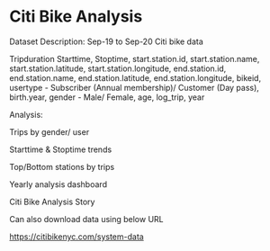 # Citi Bike Analysis

Dataset Description: Sep-19 to Sep-20 Citi bike data

Tripduration
Starttime,
Stoptime,
start.station.id,
start.station.name,
start.station.latitude,
start.station.longitude,
end.station.id,
end.station.name,
end.station.latitude,
end.station.longitude,
bikeid,
usertype - Subscriber (Annual membership)/ Customer (Day pass),
birth.year,
gender - Male/ Female,
age,
log_trip,
year

Analysis:

Trips by gender/ user

Starttime & Stoptime trends

Top/Bottom stations by trips

Yearly analysis dashboard

Citi Bike Analysis Story

Can also download data using below URL

https://citibikenyc.com/system-data
